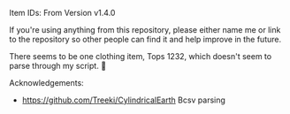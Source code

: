 Item IDs: From Version v1.4.0

If you're using anything from this repository, please either name me or link to the repository so other people can find it and help improve in the future.

There seems to be one clothing item, Tops 1232, which doesn't seem to parse through my script. :shrug:

Acknowledgements:
- https://github.com/Treeki/CylindricalEarth Bcsv parsing
